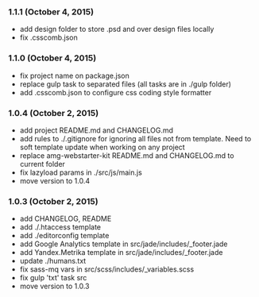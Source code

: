 ### 1.1.1 (October 4, 2015)

* add design folder to store .psd and over design files locally
* fix .csscomb.json

### 1.1.0 (October 4, 2015)

* fix project name on package.json
* replace gulp task to separated files (all tasks are in ./gulp folder)
* add .csscomb.json to configure css coding style formatter

### 1.0.4 (October 2, 2015)

* add project README.md and CHANGELOG.md
* add rules to ./.gitignore for ignoring all files not from template. Need to soft template update when working on any project
* replace amg-webstarter-kit README.md and CHANGELOG.md to current folder
* fix lazyload params in ./src/js/main.js
* move version to 1.0.4

### 1.0.3 (October 2, 2015)

* add CHANGELOG, README
* add ./.htaccess template
* add ./editorconfig template
* add Google Analytics template in src/jade/includes/_footer.jade
* add Yandex.Metrika template in src/jade/includes/_footer.jade
* update ./humans.txt 
* fix sass-mq vars in src/scss/includes/_variables.scss
* fix gulp 'txt' task src
* move version to 1.0.3